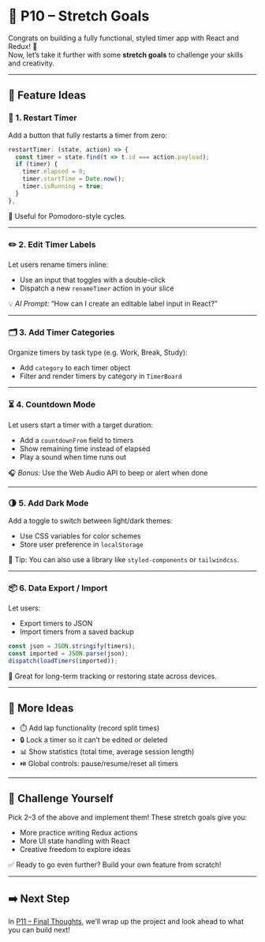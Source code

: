 # 🚀 P10 – Stretch Goals

Congrats on building a fully functional, styled timer app with React and Redux! 🎉  
Now, let’s take it further with some **stretch goals** to challenge your skills and creativity.

---

## 🧠 Feature Ideas

### 🔁 1. Restart Timer
Add a button that fully restarts a timer from zero:
```js
restartTimer: (state, action) => {
  const timer = state.find(t => t.id === action.payload);
  if (timer) {
    timer.elapsed = 0;
    timer.startTime = Date.now();
    timer.isRunning = true;
  }
},
```
📌 Useful for Pomodoro-style cycles.

---

### ✏️ 2. Edit Timer Labels
Let users rename timers inline:
- Use an input that toggles with a double-click
- Dispatch a new `renameTimer` action in your slice

💡 *AI Prompt:* “How can I create an editable label input in React?”

---

### 🗂️ 3. Add Timer Categories
Organize timers by task type (e.g. Work, Break, Study):
- Add `category` to each timer object
- Filter and render timers by category in `TimerBoard`

---

### ⏳ 4. Countdown Mode
Let users start a timer with a target duration:
- Add a `countdownFrom` field to timers
- Show remaining time instead of elapsed
- Play a sound when time runs out

🎧 *Bonus:* Use the Web Audio API to beep or alert when done

---

### 🌗 5. Add Dark Mode
Add a toggle to switch between light/dark themes:
- Use CSS variables for color schemes
- Store user preference in `localStorage`

📌 Tip: You can also use a library like `styled-components` or `tailwindcss`.

---

### 📦 6. Data Export / Import
Let users:
- Export timers to JSON
- Import timers from a saved backup

```js
const json = JSON.stringify(timers);
const imported = JSON.parse(json);
dispatch(loadTimers(imported));
```

🧪 Great for long-term tracking or restoring state across devices.

---

## 💬 More Ideas
- ⏱️ Add lap functionality (record split times)
- 🔒 Lock a timer so it can’t be edited or deleted
- 📊 Show statistics (total time, average session length)
- ⏯️ Global controls: pause/resume/reset all timers

---

## 🎯 Challenge Yourself
Pick 2–3 of the above and implement them! These stretch goals give you:
- More practice writing Redux actions
- More UI state handling with React
- Creative freedom to explore ideas

✅ Ready to go even further? Build your own feature from scratch!

---

## ➡️ Next Step
In [P11 – Final Thoughts](../P11-Final-Thoughts/readme.md), we’ll wrap up the project and look ahead to what you can build next!


